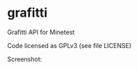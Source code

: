 # grafitti


Grafitti API for Minetest  

Code licensed as GPLv3 (see file LICENSE)  

Screenshot:  
